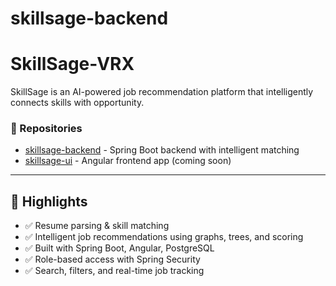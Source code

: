 # skillsage-backend
# SkillSage-VRX

SkillSage is an AI-powered job recommendation platform that intelligently connects skills with opportunity.

### 🔧 Repositories
- [skillsage-backend](https://github.com/SkillSage-VRX/skillsage-backend) - Spring Boot backend with intelligent matching
- [skillsage-ui](https://github.com/SkillSage-VRX/skillsage-ui) - Angular frontend app (coming soon)

---

## 🌟 Highlights
- ✅ Resume parsing & skill matching
- ✅ Intelligent job recommendations using graphs, trees, and scoring
- ✅ Built with Spring Boot, Angular, PostgreSQL
- ✅ Role-based access with Spring Security
- ✅ Search, filters, and real-time job tracking

